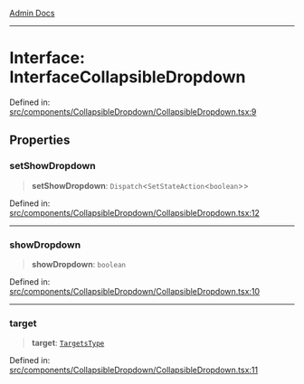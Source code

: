 [Admin Docs](/)

***

# Interface: InterfaceCollapsibleDropdown

Defined in: [src/components/CollapsibleDropdown/CollapsibleDropdown.tsx:9](https://github.com/abhassen44/talawa-admin/blob/285f7384c3d26b5028a286d84f89b85120d130a2/src/components/CollapsibleDropdown/CollapsibleDropdown.tsx#L9)

## Properties

### setShowDropdown

> **setShowDropdown**: `Dispatch`\<`SetStateAction`\<`boolean`\>\>

Defined in: [src/components/CollapsibleDropdown/CollapsibleDropdown.tsx:12](https://github.com/abhassen44/talawa-admin/blob/285f7384c3d26b5028a286d84f89b85120d130a2/src/components/CollapsibleDropdown/CollapsibleDropdown.tsx#L12)

***

### showDropdown

> **showDropdown**: `boolean`

Defined in: [src/components/CollapsibleDropdown/CollapsibleDropdown.tsx:10](https://github.com/abhassen44/talawa-admin/blob/285f7384c3d26b5028a286d84f89b85120d130a2/src/components/CollapsibleDropdown/CollapsibleDropdown.tsx#L10)

***

### target

> **target**: [`TargetsType`](../../../../state/reducers/routesReducer/type-aliases/TargetsType.md)

Defined in: [src/components/CollapsibleDropdown/CollapsibleDropdown.tsx:11](https://github.com/abhassen44/talawa-admin/blob/285f7384c3d26b5028a286d84f89b85120d130a2/src/components/CollapsibleDropdown/CollapsibleDropdown.tsx#L11)
